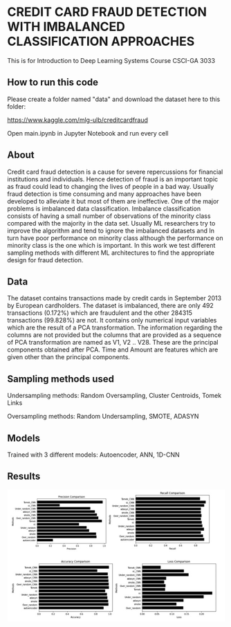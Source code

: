 # CREDIT CARD FRAUD DETECTION WITH IMBALANCED CLASSIFICATION APPROACHES
This is for Introduction to Deep Learning Systems Course CSCI-GA 3033

## How to run this code
Please create a folder named "data" and download the dataset here to this folder:

https://www.kaggle.com/mlg-ulb/creditcardfraud

Open main.ipynb in Jupyter Notebook and run every cell

## About
Credit card fraud detection is a cause for severe repercussions for financial institutions and individuals. Hence detection of fraud is an important topic as fraud could lead to changing the lives of people in a bad way. Usually fraud detection is time consuming and many approaches have been developed to alleviate it but most of them are ineffective. One of the major problems is imbalanced data classification. Imbalance classification consists of having a small number of observations of the minority class compared with the majority in the data set. Usually ML researchers try to improve the algorithm and tend to ignore the imbalanced datasets and In turn have poor performance on minority class although the performance on minority class is the one which is important. In this work we test different sampling methods with different ML architectures to find the appropriate design for fraud detection.


## Data

The dataset contains transactions made by credit cards in September 2013 by European cardholders. The dataset is imbalanced, there are only 492 transactions (0.172%) which are fraudulent and the other 284315 transactions (99.828%) are not. It contains only numerical input variables which are the result of a PCA transformation. The information regarding the columns are not provided but the columns that are provided as a sequence of PCA transformation are named as V1, V2 .. V28. These are the principal components obtained after PCA. Time and Amount are features which are given other than the principal components.

## Sampling methods used

Undersampling methods: Random Oversampling, Cluster Centroids, Tomek Links

Oversampling methods: Random Undersampling, SMOTE, ADASYN

## Models

Trained with 3 different models: Autoencoder, ANN, 1D-CNN

## Results

<p align="left">
  <img src="./resources/Results.jpg" width="750" title="Design">
</p>
